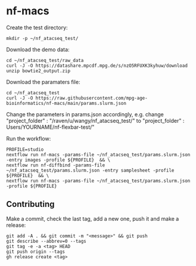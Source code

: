 # nf-macs


Create the test directory:
```
mkdir -p ~/nf_atacseq_test/
```

Download the demo data:
```
cd ~/nf_atacseq_test/raw_data
curl -J -O https://datashare.mpcdf.mpg.de/s/nzO5RFUXK3kyhuw/download
unzip bowtie2_output.zip 

```

Download the paramaters file:
```
cd ~/nf_atacseq_test
curl -J -O https://raw.githubusercontent.com/mpg-age-bioinformatics/nf-macs/main/params.slurm.json
```

Change the parameters in params.json accordingly, e.g. change "project_folder" : "/raven/u/wangy/nf_atacseq_test/" to "project_folder" : Users/YOURNAME/nf-flexbar-test/"


Run the workflow:

```
PROFILE=studio
nextflow run nf-macs -params-file ~/nf_atacseq_test/params.slurm.json -entry images -profile ${PROFILE}  && \
nextflow run nf-diffbind -params-file ~/nf_atacseq_test/params.slurm.json -entry samplesheet -profile ${PROFILE}  && \
nextflow run nf-macs -params-file ~/nf_atacseq_test/params.slurm.json -profile ${PROFILE}
```

## Contributing

Make a commit, check the last tag, add a new one, push it and make a release:
```
git add -A . && git commit -m "<message>" && git push
git describe --abbrev=0 --tags
git tag -e -a <tag> HEAD
git push origin --tags
gh release create <tag> 
```
